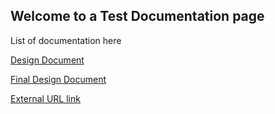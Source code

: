 ## Welcome to a Test Documentation page

List of documentation here

[Design Document](designdoc.md)

[Final Design Document](finaldesigndoc.md)

[External URL link](https://deltekcusthelp.com)




